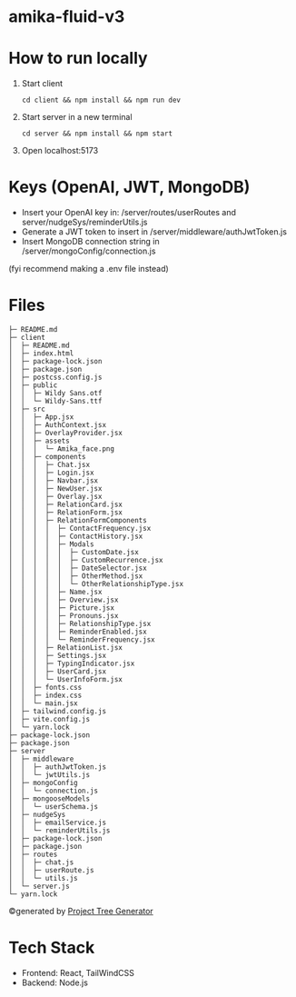 # amika-fluid-v3

# How to run locally

1. Start client
   ```
   cd client && npm install && npm run dev
   ```
2. Start server in a new terminal
   ```
   cd server && npm install && npm start
   ```
3. Open localhost:5173

# Keys (OpenAI, JWT, MongoDB)

- Insert your OpenAI key in: /server/routes/userRoutes and server/nudgeSys/reminderUtils.js
- Generate a JWT token to insert in /server/middleware/authJwtToken.js
- Insert MongoDB connection string in /server/mongoConfig/connection.js

(fyi recommend making a .env file instead)

# Files

```
├─ README.md
├─ client
│  ├─ README.md
│  ├─ index.html
│  ├─ package-lock.json
│  ├─ package.json
│  ├─ postcss.config.js
│  ├─ public
│  │  ├─ Wildy Sans.otf
│  │  └─ Wildy-Sans.ttf
│  ├─ src
│  │  ├─ App.jsx
│  │  ├─ AuthContext.jsx
│  │  ├─ OverlayProvider.jsx
│  │  ├─ assets
│  │  │  └─ Amika_face.png
│  │  ├─ components
│  │  │  ├─ Chat.jsx
│  │  │  ├─ Login.jsx
│  │  │  ├─ Navbar.jsx
│  │  │  ├─ NewUser.jsx
│  │  │  ├─ Overlay.jsx
│  │  │  ├─ RelationCard.jsx
│  │  │  ├─ RelationForm.jsx
│  │  │  ├─ RelationFormComponents
│  │  │  │  ├─ ContactFrequency.jsx
│  │  │  │  ├─ ContactHistory.jsx
│  │  │  │  ├─ Modals
│  │  │  │  │  ├─ CustomDate.jsx
│  │  │  │  │  ├─ CustomRecurrence.jsx
│  │  │  │  │  ├─ DateSelector.jsx
│  │  │  │  │  ├─ OtherMethod.jsx
│  │  │  │  │  └─ OtherRelationshipType.jsx
│  │  │  │  ├─ Name.jsx
│  │  │  │  ├─ Overview.jsx
│  │  │  │  ├─ Picture.jsx
│  │  │  │  ├─ Pronouns.jsx
│  │  │  │  ├─ RelationshipType.jsx
│  │  │  │  ├─ ReminderEnabled.jsx
│  │  │  │  └─ ReminderFrequency.jsx
│  │  │  ├─ RelationList.jsx
│  │  │  ├─ Settings.jsx
│  │  │  ├─ TypingIndicator.jsx
│  │  │  ├─ UserCard.jsx
│  │  │  └─ UserInfoForm.jsx
│  │  ├─ fonts.css
│  │  ├─ index.css
│  │  └─ main.jsx
│  ├─ tailwind.config.js
│  ├─ vite.config.js
│  └─ yarn.lock
├─ package-lock.json
├─ package.json
├─ server
│  ├─ middleware
│  │  ├─ authJwtToken.js
│  │  └─ jwtUtils.js
│  ├─ mongoConfig
│  │  └─ connection.js
│  ├─ mongooseModels
│  │  └─ userSchema.js
│  ├─ nudgeSys
│  │  ├─ emailService.js
│  │  └─ reminderUtils.js
│  ├─ package-lock.json
│  ├─ package.json
│  ├─ routes
│  │  ├─ chat.js
│  │  ├─ userRoute.js
│  │  └─ utils.js
│  └─ server.js
└─ yarn.lock
```

©generated by [Project Tree Generator](https://woochanleee.github.io/project-tree-generator)

# Tech Stack

- Frontend: React, TailWindCSS
- Backend: Node.js
